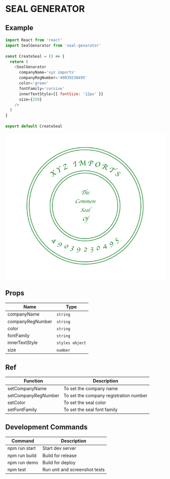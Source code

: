 # SEAL GENERATOR

## Example

```js
import React from 'react'
import SealGenarator from 'seal-genarator'

const CreateSeal = () => {
  return (
    <SealGenarator
      companyName='xyz imports'
      companyRegNumber='49039230495'
      color='green'
      fontFamily='cursive'
      innerTextStyle={{ fontSize: '12px' }}
      size={250}
    />
  )
}

export default CreateSeal
```

![Alt text](https://github.com/AllStackDev1/seal-genarator/blob/master/public/sample.png?raw=true "Sample")


## Props

| Name  | Type |
| ------------- | ------------- |
| companyName  | `string`  |
| companyRegNumber  | `string`  |
| color  | `string`  |
| fontFamily  | `string`  |
| innerTextStyle  | `styles object`  |
| size  | `number`  |

## Ref

| Function  | Description |
| ------------- | ------------- |
| setCompanyName  | To set the company name  |
| setCompanyRegNumber  | To set the company registration number  |
| setColor  | To set the seal color  |
| setFontFamily  | To set the seal font family  |

## Development Commands

| Command  | Description |
| ------------- | ------------- |
| npm run start  | Start dev server  |
| npm run build  | Build for release  |
| npm run demo  | Build for deploy  |
| npm test | Run unit and screenshot tests |
